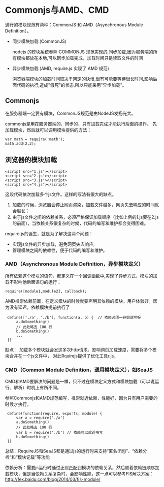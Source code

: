 # Commonjs与AMD、CMD
通行的模块规范有两种：CommonJS 和 AMD（Asynchronous Module Definition）。

* 同步模块加载:(CommonJS) 

	nodejs 的模块系统参照 COMMONJS 规范实现的,同步加载,因为服务端的所有模块都放在本地,可以同步加载完成，加载时间只是读取文件的时间

* 异步模块加载:(AMD, require.js 实现了 AMD 规范)

	浏览器端模块的加载时间取决于网速的快慢,很有可能要等待很长时间,影响后面代码的执行,造成"假死"的状态,所以只能采用"异步加载"。

## Commonjs
在服务器端一定要有模块，CommonJS规范是由NodeJS发扬光大。

commonjs是用在服务器端的，同步的，只有加载完成才能执行后面的操作。
先加载模块，然后就可以调用模块提供的方法：

    var math = require('math');
    math.add(2,3);

## 浏览器的模块加载

    <script src="1.js"></script>
    <script src="2.js"></script>
    <script src="3.js"></script>
    <script src="4.js"></script>

这段代码依次加载多个js文件。这样的写法有很大的缺点。

1. 加载的时候，浏览器会停止网页渲染，加载文件越多，网页失去响应的时间就会越长；
2. 由于js文件之间的依赖关系，必须严格保证加载顺序（比如上例的1.js要在2.js的前面），当依赖关系很复杂的时候，代码的编写和维护都会变得困难。

 require.js的诞生，就是为了解决这两个问题：
 * 实现js文件的异步加载，避免网页失去响应;
 * 管理模块之间的依赖性，便于代码的编写和维护。

### AMD（Asynchronous Module Definition，异步模块定义）

所有依赖这个模块的语句，都定义在一个回调函数中,实现了异步方式，模块的加载不影响他后面语句的运行：

    require([module1,module2], callback);

AMD推崇依赖前置，在定义模块的时候就要声明其依赖的模块，用户体验好，因为没有延迟，依赖模块提前执行了

     define(['./a', './b'], function(a, b) {  // 依赖必须一开始就写好
         a.doSomething()
         // 此处略去 100 行
         b.doSomething()
         ...
     })

缺点：
加载多个模块就会发送多次http请求，影响网页加载速度，需要将多个模块合并在一个js文件中，
对此Rquirejs提供了优化工具r.js，

### CMD（Common Module Definition，通用模块定义），如SeaJS
CMD和AMD要解决的问题是一样，只不过在模块定义方式和模块加载（可以说运行、解析）时机上有所不同。

参照Commonjs和AMD规范编写，推崇就近依赖，性能好，因为只有用户需要的时候才执行。

     define(function(require, exports, module) {
         var a = require('./a')
         a.doSomething()
         // 此处略去 100 行
         var b = require('./b') // 依赖可以就近书写
         b.doSomething()
     })


总结：RequireJS和SeaJS都是通过js的运行时来支持“匿名闭包”、“依赖分析”和“模块记载”等功能

依赖分析：需要js运行时通过正则匹配到模块的依赖关系，然后顺着依赖链顺序加载模块，但是当依赖关系复杂时，会影响性能，这一点可以参考FIS解决方案：
 http://fex.baidu.com/blog/2014/03/fis-module/